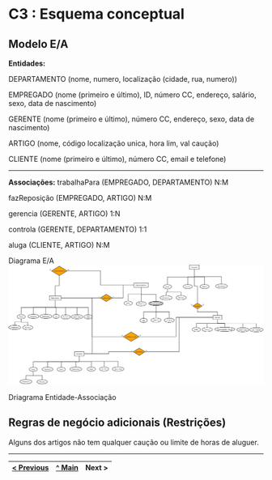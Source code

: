# C3 : Esquema conceptual

## Modelo E/A
**Entidades:**

DEPARTAMENTO (nome, numero, localização (cidade, rua, numero))

EMPREGADO (nome (primeiro e último), ID, número CC, endereço, salário, sexo, data de nascimento) 

GERENTE (nome (primeiro e último), número CC, endereço, sexo, data de nascimento)

ARTIGO (nome, código localização unica, hora lim, val caução)

CLIENTE (nome (primeiro e último), número CC, email e telefone)

------------------------------------------------

**Associações:**
trabalhaPara (EMPREGADO, DEPARTAMENTO) N:M

fazReposição (EMPREGADO, ARTIGO) N:M

gerencia (GERENTE, ARTIGO) 1:N

controla (GERENTE, DEPARTAMENTO) 1:1

aluga (CLIENTE, ARTIGO) N:M





Diagrama E/A 
![An alternative description](images/Diagrama.jpeg)   

Driagrama Entidade-Associação


## Regras de negócio adicionais (Restrições)
Alguns dos artigos não tem qualquer caução ou limite de horas de aluguer.

---
[< Previous](rei02.md) | [^ Main](https://github.com/tcm-sibd-g07/SIBD07/) | Next >
:--- | :---: | ---: 
